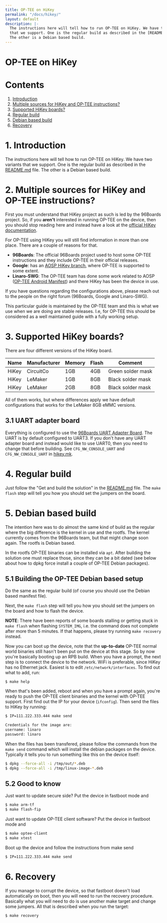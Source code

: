 ```yaml
---
title: OP-TEE on HiKey
permalink: "/docs/hikey/"
layout: default
description: |-
  The instructions here will tell how to run OP-TEE on HiKey. We have two variants
  that we support. One is the regular build as described in the [README.md] file.
  The other is a Debian based build.
---
```


# OP-TEE on HiKey

# Contents
1. [Introduction](#1-introduction)
2. [Multiple sources for HiKey and OP-TEE instructions?](#2-multiple-sources-for-hikey-and-op-tee-instructions)
3. [Supported HiKey boards?](#3-supported-hikey-boards)
4. [Regular build](#4-regular-build)
5. [Debian based build](#5-debian-based-build)
6. [Recovery](#6-recovery)

# 1. Introduction
The instructions here will tell how to run OP-TEE on HiKey. We have two variants
that we support. One is the regular build as described in the [README.md] file.
The other is a Debian based build.

# 2. Multiple sources for HiKey and OP-TEE instructions?
First you must understand that HiKey project as such is led by the 96Boards
project. So, if you **aren't** interested in running OP-TEE on the device, then
you should stop reading here and instead have a look at the [official HiKey
documentation].

For OP-TEE using HiKey you will still find information in more than one place.
There are a couple of reasons for that.
* **96Boards**: The official 96Boards project used to host some OP-TEE
  instructions and they include OP-TEE in their official releases.
* **Google**: has an [AOSP HiKey branch], where OP-TEE is supported to some extent.
* **Linaro-SWG**: The OP-TEE team has done some work related to AOSP
    ([OP-TEE Android Manifest]) and there HiKey has been the device in use.

If you have questions regarding the configurations above, please reach out to
the people on the right forum (96Boards, Google and Linaro-SWG).

This particular guide is maintained by the OP-TEE team and this is what we use
when we are doing are stable releases. I.e, for OP-TEE this should be considered
as a well maintained guide with a fully working setup.

# 3. Supported HiKey boards?
There are four different versions of the HiKey board.

| Name | Manufacturer | Memory | Flash | Comment |
|------|--------------|--------|-------|---------|
| HiKey | CircuitCo | 1GB | 4GB | Green solder mask |
| HiKey | LeMaker | 1GB | 8GB | Black solder mask |
| HiKey | LeMaker | 2GB | 8GB | Black solder mask |

All of them works, but where differences apply we have default configurations
that works for the LeMaker 8GB eMMC versions.

## 3.1 UART adapter board
Everything is configured to use the [96Boards UART Adapter Board]. The UART is
by default configured to UART3. If you don't have any UART adapter board and
instead would like to use UART0, then you need to change that before building.
See `CFG_NW_CONSOLE_UART` and `CFG_NW_CONSOLE_UART` in [hikey.mk].

# 4. Regular build
Just follow the "Get and build the solution" in the [README.md] file. The `make
flash` step will tell you how you should set the jumpers on the board.

# 5. Debian based build
The intention here was to do almost the same kind of build as the regular where
the big difference is the kernel in use and the rootfs. The kernel currently
comes from the 96Boards team, but that might change soon again. The rootfs is
Debian based.

In the rootfs OP-TEE binaries can be installed via `apt`. After building the
solution one must replace those, since they can be a bit dated (see below about
how to dpkg force install a couple of OP-TEE Debian packages).

## 5.1 Building the OP-TEE Debian based setup
Do the same as the regular build (of course you should use the Debian based
manifest file).

Next, the `make flash` step will tell you how you should set the jumpers on the
board and how to flash the device.

**NOTE**: There have been reports of some boards stalling or getting stuck in
`make flash` when flashing `SYSTEM_IMG`, i.e. the command does not complete
after more than 5 minutes. If that happens, please try running `make recovery`
instead.

Now you can boot up the device, note that the **up-to-date** OP-TEE normal world
binaries still hasn't been put on the device at this stage. So by now you're
basically booting up an RPB build. When you have a prompt, the next step is to
connect the device to the network. WiFi is preferable, since HiKey has no
Ethernet jack. Easiest is to edit `/etc/network/interfaces`. To find out what to
add, run:
```
$ make help
```

When that's been added, reboot and when you have a prompt again, you're ready to
push the OP-TEE client binaries and the kernel with OP-TEE support. First find
out the IP for your device (`ifconfig`). Then send the files to HiKey by
running:
```bash
$ IP=111.222.333.444 make send

Credentials for the image are:
username: linaro
password: linaro
```

When the files has been transfered, please follow the commands from the `make
send` command which will install the debian packages on the device. Typically it
tells you to run something like this on the device itself:
```bash
$ dpkg --force-all -i /tmp/out/*.deb
$ dpkg --force-all -i /tmp/linux-image-*.deb
```
## 5.2 Good to know
Just want to update secure side? Put the device in fastboot mode and
```bash
$ make arm-tf
$ make flash-fip

```

Just want to update OP-TEE client software? Put the device in fastboot mode and
```bash
$ make optee-client
$ make xtest
```

Boot up the device and follow the instructions from make send
```bash
$ IP=111.222.333.444 make send
```

# 6. Recovery
If you manage to corrupt the device, so that fastboot doesn't load automatically
on boot, then you will need to run the recovery procedure. Basically what you
will need to do is use another make target and change some jumpers. All that is
described when you run the target:
```bash
$ make recovery
```

[AOSP HiKey branch]: https://source.android.com/source/devices.html
[official HiKey documentation]: https://www.96boards.org/documentation/ConsumerEdition/HiKey/
[OP-TEE Android Manifest]: https://github.com/linaro-swg/optee_android_manifest
[README.md]: ../../build/
[hikey.mk]: https://github.com/OP-TEE/build/blob/master/hikey.mk
[96Boards UART Adapter Board]: http://www.96boards.org/product/uarts
